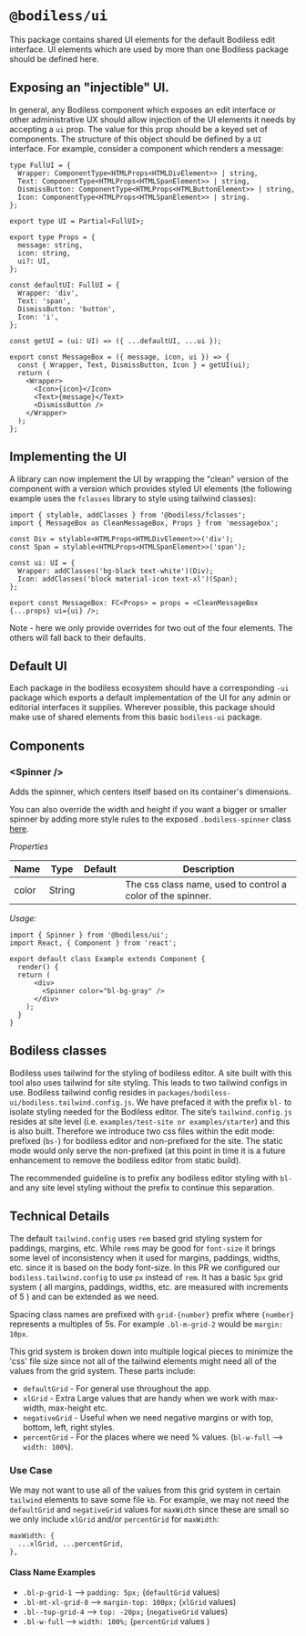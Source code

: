 # `@bodiless/ui`

This package contains shared UI elements for the default Bodiless edit
interface. UI elements which are used by more than one Bodiless package should
be defined here.

## Exposing an "injectible" UI.

In general, any Bodiless component which exposes an edit interface or other
administrative UX should allow injection of the UI elements it needs by
accepting a `ui` prop.  The value for this prop should be a keyed set of
components.  The structure of this object should be defined by a `UI`
interface. For example, consider a component which renders a message:

```
type FullUI = {
  Wrapper: ComponentType<HTMLProps<HTMLDivElement>> | string,
  Text: ComponentType<HTMLProps<HTMLSpanElement>> | string,
  DismissButton: ComponentType<HTMLProps<HTMLButtonElement>> | string,
  Icon: ComponentType<HTMLProps<HTMLSpanElement>> | string.
};

export type UI = Partial<FullUI>;

export type Props = {
  message: string,
  icon: string,
  ui?: UI,
};

const defaultUI: FullUI = {
  Wrapper: 'div',
  Text: 'span',
  DismissButton: 'button',
  Icon: 'i',
};

const getUI = (ui: UI) => ({ ...defaultUI, ...ui });

export const MessageBox = ({ message, icon, ui }) => {
  const { Wrapper, Text, DismissButton, Icon } = getUI(ui);
  return (
    <Wrapper>
      <Icon>{icon}</Icon>
      <Text>{message}</Text>
      <DismissButton />
    </Wrapper>
  );
};
```

## Implementing the UI

A library can now implement the UI by wrapping the "clean" version of the component
with a version which provides styled UI elements (the following example uses the `fclasses`
library to style using tailwind classes):

```
import { stylable, addClasses } from '@bodiless/fclasses';
import { MessageBox as CleanMessageBox, Props } from 'messagebox';

const Div = stylable<HTMLProps<HTMLDivElement>>('div');
const Span = stylable<HTMLProps<HTMLSpanElement>>('span');

const ui: UI = {
  Wrapper: addClasses('bg-black text-white')(Div);
  Icon: addClasses('block material-icon text-xl')(Span);
};

export const MessageBox: FC<Props> = props = <CleanMessageBox {...props} ui={ui} />;
```

Note - here we only provide overrides for two out of the four elements.  The
others will fall back to their defaults.

## Default UI

Each package in the bodiless ecosystem should have a corresponding `-ui`
package which exports a default implementation of the UI for any admin
or editorial interfaces it supplies.  Wherever possible, this package
should make use of shared elements from this basic `bodiless-ui` package.

## Components

### &lt;Spinner /&gt;

Adds the spinner, which centers itself based on its container's dimensions.

You can also override the width and height if you want a bigger or smaller spinner by adding more style rules to the exposed `.bodiless-spinner` class [here](https://github.com/johnsonandjohnson/Bodiless-JS/blob/master/packages/bodiless-ui/src/Spinner.css). 

*Properties*

|Name|Type|Default|Description|
|-----|-----|-----|-----|
|color |String | |The css class name, used to control a color of the spinner. |

*Usage:*

```tsx
import { Spinner } from '@bodiless/ui';
import React, { Component } from 'react';

export default class Example extends Component {
  render() {
  return (
      <div>
        <Spinner color="bl-bg-gray" />
      </div>
    );
  }
}
``` 
## Bodiless classes

Bodiless uses tailwind for the styling of bodiless editor. A site built with this tool also uses
tailwind for site styling. This leads to two tailwind configs in use.  Bodiless tailwind config
resides in `packages/bodiless-ui/bodiless.tailwind.config.js`. We have prefaced it with the prefix `bl-`
to isolate styling needed for the Bodiless editor. The site’s `tailwind.config.js` resides at site
level (i.e. `examples/test-site or examples/starter`) and this is also built.  Therefore we introduce
two css files within the edit mode: prefixed (`bs-`) for bodiless editor and non-prefixed for the
site. The static mode would only serve the non-prefixed (at this point in time it is a future
enhancement to remove the bodiless editor from static build).

The recommended guideline is to prefix any bodiless editor styling with `bl-` and any site level
styling without the prefix to continue this separation.

## Technical Details

The default `tailwind.config` uses `rem` based grid styling system for paddings, margins, etc. While
`rem`s may be good for `font-size` it brings some level of inconsistency when it used for margins,
paddings, widths, etc. since it is based on the body font-size. In this PR we configured our
`bodiless.tailwind.config` to use `px` instead of `rem`. It has a basic `5px` grid system ( all
margins, paddings, widths, etc. are measured with increments of 5 ) and can be extended as we need.

Spacing class names are prefixed with `grid-{number}` prefix where ``{number}`` represents a
multiples of 5s. For example ``.bl-m-grid-2`` would be `margin: 10px`.

This grid system is broken down into multiple logical pieces to minimize the 'css' file size since
not all of the tailwind elements might need all of the values from the grid system. These parts
include:

* `defaultGrid` - For general use throughout the app.
* `xlGrid` - Extra Large values that are
handy when we work with max-width, max-height etc.
* `negativeGrid` - Useful when we need negative
margins or with top, bottom, left, right styles.
* `percentGrid` - For the places where we need %
values. (`bl-w-full` --> ``width: 100%``).

### Use Case

We may not want to use all of the values from this grid system in certain `tailwind`
elements to save some file `kb`. For example, we may not need the `defaultGrid` and `negativeGrid`
values for `maxWidth` since these are small so we only include `xlGrid` and/or `percentGrid` for
`maxWidth`:

````
maxWidth: {
  ...xlGrid, ...percentGrid,
}, 
```` 

#### Class Name Examples

* ``.bl-p-grid-1`` --> ``padding: 5px;`` (`defaultGrid` values) 
* ``.bl-mt-xl-grid-0`` --> ``margin-top: 100px;`` (`xlGrid` values) 
* ``.bl--top-grid-4`` --> ``top: -20px;`` (`negativeGrid` values) 
* ``.bl-w-full`` --> ``width: 100%;`` (`percentGrid` values )
